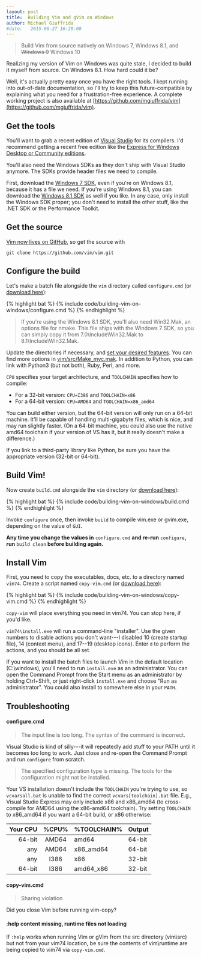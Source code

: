 ```yaml
---
layout: post
title:  Building Vim and gVim on Windows
author: Michael Giuffrida
#date:   2015-06-27 16:28:00
---
```


> Build Vim from source natively on Windows 7, Windows 8.1, and <s>Windows 9</s>
> Windows 10

Realizing my version of Vim on Windows was quite stale, I decided to build it
myself from source. On Windows 8.1. How hard could it be?

Well, it's actually pretty easy once you have the right tools. I kept running
into out-of-date documentation, so I'll try to keep this future-compatible by
explaining what you need for a frustration-free experience. A complete
working project is also available at [https://github.com/mgiuffrida/vim](https://github.com/mgiuffrida/vim).

## Get the tools

You'll want to grab a recent edition of [Visual Studio][vs] for its compilers.
I'd recommend getting a recent free edition like the [Express for Windows
Desktop or Community editions][vs-editions].

You'll also need the Windows SDKs as they don't ship with Visual Studio anymore.
The SDKs provide header files we need to compile.

First, download the [Windows 7 SDK][sdk-7], even if you're on Windows 8.1,
because it has a file we need. If you're using Windows 8.1, you can download the
[Windows 8.1 SDK][sdk-8.1] as well if you like. In any case, only install the
Windows SDK proper; you don't need to install the other stuff, like the .NET SDK
or the Performance Toolkit.

[vs]: https://www.visualstudio.com
[vs-editions]: https://www.visualstudio.com/en-us/products/visual-studio-express-vs.aspx
[sdk-7]: https://www.microsoft.com/en-us/download/details.aspx?id=3138
[sdk-8.1]: https://msdn.microsoft.com/en-us/windows/desktop/bg162891.aspx

## Get the source

[Vim now lives on GitHub][vim-source], so get the source with 

    git clone https://github.com/vim/vim.git

[vim-source]: https://github.com/vim/vim

## Configure the build

Let's make a batch file alongside the `vim` directory called `configure.cmd` (or
[download here][configure.cmd]):

{% highlight bat %}
{% include code/building-vim-on-windows/configure.cmd %}
{% endhighlight %}

> If you're using the Windows 8.1 SDK, you'll also need Win32.Mak, an options
> file for nmake. This file ships with the Windows 7 SDK, so you can simply
> copy it from 7.0\Include\Win32.Mak to 8.1\Include\WIn32.Mak.

Update the directories if necessary, and [set your desired
features][vim-features].  You can find more options in
[vim/src/Make_mvc.mak][Make_mvc.mak]. In addition to Python, you can link with
Python3 (but not both), Ruby, Perl, and more.

`CPU` specifies your target architecture, and `TOOLCHAIN` specifies how to
compile:

* For a 32-bit version: `CPU=I386` and `TOOLCHAIN=x86`
* For a 64-bit version: `CPU=AMD64` and `TOOLCHAIN=x86_amd64`

You can build either version, but the 64-bit version will only run on a 64-bit
machine. It'll be capable of handling multi-gigabyte files, which is nice, and
may run slightly faster. (On a 64-bit machine, you could also use the native
amd64 toolchain if your version of VS has it, but it really doesn't make
a difference.)

If you link to a third-party library like Python, be sure you have the appropriate version (32-bit or 64-bit).

[configure.cmd]: https://raw.githubusercontent.com/mgiuffrida/mgiuffrida.github.io/master/_includes/code/building-vim-on-windows/configure.cmd
[vim-features]: http://vimdoc.sourceforge.net/htmldoc/various.html#:version
[Make_mvc.mak]: https://code.google.com/p/vim/source/browse/src/Make_mvc.mak

## Build Vim!

Now create `build.cmd` alongside the `vim` directory (or [download
here][build.cmd]):

{% highlight bat %}
{% include code/building-vim-on-windows/build.cmd %}
{% endhighlight %}

Invoke `configure` once, then invoke `build` to compile vim.exe or gvim.exe,
depending on the value of `GUI`.

**Any time you change the values in** `configure.cmd` **and re-run**
`configure`**, run** `build clean` **before building again.**

[build.cmd]: https://raw.githubusercontent.com/mgiuffrida/mgiuffrida.github.io/master/_includes/code/building-vim-on-windows/build.cmd

## Install Vim

First, you need to copy the executables, docs, etc. to a directory named
`vim74`. Create a script named `copy-vim.cmd` (or [download
here][copy-vim.cmd]):

{% highlight bat %}
{% include code/building-vim-on-windows/copy-vim.cmd %}
{% endhighlight %}

`copy-vim` will place everything you need in vim74. You can stop here, if you'd
like.

`vim74\install.exe` will run a command-line "installer". Use the given numbers
to disable actions you don't want---I disabled 10 (create startup file), 14
(context menu), and 17--19 (desktop icons). Enter `d` to perform the actions,
and you should be all set.

If you want to install the batch files to launch Vim in the default location
(C:\windows), you'll need to run `install.exe` as an administrator. You can open
the Command Prompt from the Start menu as an administrator by holding
Ctrl+Shift, or just right-click `install.exe` and choose "Run as administrator".
You could also install to somewhere else in your `PATH`.

[copy-vim.cmd]: https://raw.githubusercontent.com/mgiuffrida/mgiuffrida.github.io/master/_includes/code/building-vim-on-windows/copy-vim.cmd

## Troubleshooting

#### configure.cmd

> The input line is too long. The syntax of the command is incorrect.

Visual Studio is kind of silly---it will repeatedly add stuff to your PATH until
it becomes too long to work. Just close and re-open the Command Prompt and run
`configure` from scratch.

> The specified configuration type is missing. The tools for the configuration
> might not be installed.

Your VS installation doesn't include the `TOOLCHAIN` you're trying to use, so
`vcvarsall.bat` is unable to find the correct `vcvars[toolchain].bat` file.
E.g., Visual Studio Express may only include x86 and x86_amd64 (to cross-compile
for AMD64 using the x86-amd64 toolchain). Try setting `TOOLCHAIN` to x86_amd64
if you want a 64-bit build, or x86 otherwise:

 Your CPU | %CPU% | %TOOLCHAIN% | Output
 --------:|:-----:|:------------|-------
 64-bit   | AMD64 | amd64       | 64-bit
 any      | AMD64 | x86_amd64   | 64-bit
 any      | I386  | x86         | 32-bit
 64-bit   | I386  | amd64_x86   | 32-bit

#### copy-vim.cmd

> Sharing violation

Did you close Vim before running vim-copy?

#### :help content missing, runtime files not loading

If `:help` works when running Vim or gVim from the src directory (vim\src) but
not from your vim74 location, be sure the contents of vim\runtime are being
copied to vim74 via `copy-vim.cmd`.
